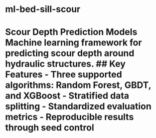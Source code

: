 # ml-bed-sill-scour
# Scour Depth Prediction Models  Machine learning framework for predicting scour depth around hydraulic structures.  ## Key Features - Three supported algorithms: Random Forest, GBDT, and XGBoost - Stratified data splitting - Standardized evaluation metrics - Reproducible results through seed control
